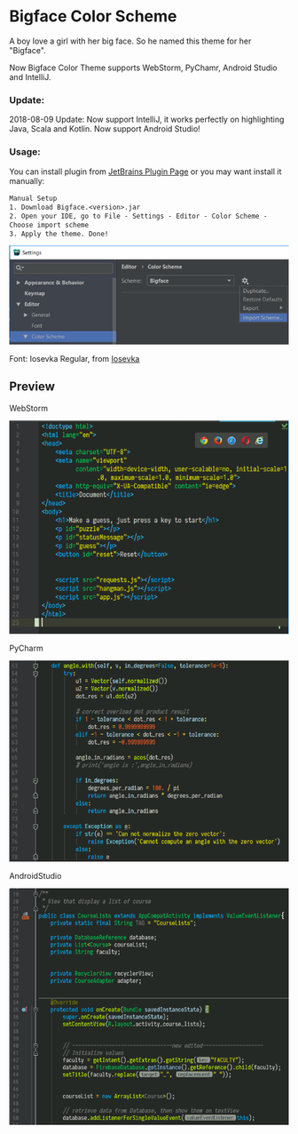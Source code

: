 # Bigface Color Scheme

A boy love a girl with her big face. So he named this theme for her "Bigface".

Now Bigface Color Theme supports WebStorm, PyChamr, Android Studio and IntelliJ.

### Update:

2018-08-09 Update:
Now support IntelliJ, it works perfectly on highlighting Java, Scala and Kotlin.
Now support Android Studio!

### Usage:
You can install plugin from [JetBrains Plugin Page](https://plugins.jetbrains.com/plugin/10988-bigface-color-scheme) or you may want install it manually:

```
Manual Setup
1. Download Bigface.<version>.jar 
2. Open your IDE, go to File - Settings - Editor - Color Scheme - Choose import scheme 
3. Apply the theme. Done!
```
![alt text](https://github.com/gjuoun/Bigface_Color_Theme_jetbrains/blob/master/img/instruction.png?raw=true "instruction")

Font: Iosevka Regular, from [Iosevka](https://github.com/be5invis/Iosevka)

## Preview
WebStorm 

![alt text](https://github.com/gjuoun/Bigface_Color_Theme_jetbrains/blob/master/img/webstorm.png?raw=true "WebStorm")

PyCharm

![alt text](https://github.com/gjuoun/Bigface_Color_Theme_jetbrains/blob/master/img/pycharm.png?raw=true "PyCharm")

AndroidStudio

![alt text](https://github.com/gjuoun/Bigface_Color_Theme_jetbrains/blob/master/img/androidstudio.png?raw=true "AndroidStudio")

